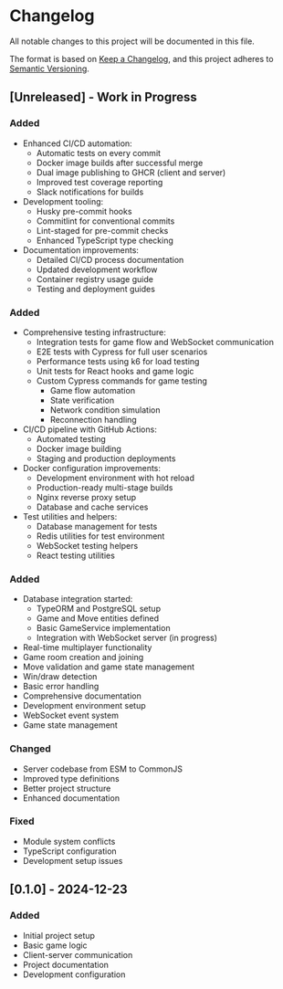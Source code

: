 # Changelog

All notable changes to this project will be documented in this file.

The format is based on [Keep a Changelog](https://keepachangelog.com/en/1.0.0/),
and this project adheres to [Semantic Versioning](https://semver.org/spec/v2.0.0.html).

## [Unreleased] - Work in Progress

### Added
- Enhanced CI/CD automation:
  - Automatic tests on every commit
  - Docker image builds after successful merge
  - Dual image publishing to GHCR (client and server)
  - Improved test coverage reporting
  - Slack notifications for builds
- Development tooling:
  - Husky pre-commit hooks
  - Commitlint for conventional commits
  - Lint-staged for pre-commit checks
  - Enhanced TypeScript type checking
- Documentation improvements:
  - Detailed CI/CD process documentation
  - Updated development workflow
  - Container registry usage guide
  - Testing and deployment guides

### Added
- Comprehensive testing infrastructure:
  - Integration tests for game flow and WebSocket communication
  - E2E tests with Cypress for full user scenarios
  - Performance tests using k6 for load testing
  - Unit tests for React hooks and game logic
  - Custom Cypress commands for game testing
    - Game flow automation
    - State verification
    - Network condition simulation
    - Reconnection handling
- CI/CD pipeline with GitHub Actions:
  - Automated testing
  - Docker image building
  - Staging and production deployments
- Docker configuration improvements:
  - Development environment with hot reload
  - Production-ready multi-stage builds
  - Nginx reverse proxy setup
  - Database and cache services
- Test utilities and helpers:
  - Database management for tests
  - Redis utilities for test environment
  - WebSocket testing helpers
  - React testing utilities

### Added
- Database integration started:
  - TypeORM and PostgreSQL setup
  - Game and Move entities defined
  - Basic GameService implementation
  - Integration with WebSocket server (in progress)
- Real-time multiplayer functionality
- Game room creation and joining
- Move validation and game state management
- Win/draw detection
- Basic error handling
- Comprehensive documentation
- Development environment setup
- WebSocket event system
- Game state management

### Changed
- Server codebase from ESM to CommonJS
- Improved type definitions
- Better project structure
- Enhanced documentation

### Fixed
- Module system conflicts
- TypeScript configuration
- Development setup issues

## [0.1.0] - 2024-12-23

### Added
- Initial project setup
- Basic game logic
- Client-server communication
- Project documentation
- Development configuration